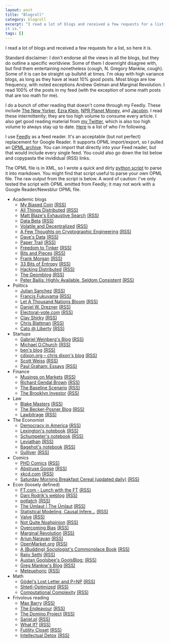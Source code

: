 ```yaml
---
layout: post
title: "Blogroll"
category: blogroll
excerpt: "I read a lot of blogs and received a few requests for a list, so here
it is."
tags: []
---
```


I read a lot of blogs and received a few requests for a list, so here
it is. 

Standard disclaimer: I don't endorse all the views in all the blogs,
but they do outline a specific worldview. Some of them I downright
disagree with, but find them entertaining nonetheless (cough,
N. Gregory Mankiw, cough). Some of it is can be straight up bullshit
at times. I'm okay with high variance blogs, as long as they have at
least 10% good posts. Most blogs are low frequency, with noted
exceptions Andrew Gelman and Marginal Revolution. I read 100% of the
posts in my feed (with the exception of some math posts that are too
math for me).

I do a bunch of other reading that doesn't come through my
Feedly. These include [The New Yorker](http://www.newyorker.com),
[Ezra Klein](http://www.washingtonpost.com/blogs/wonkblog/), [NPR
Planet Money](http://www.npr.org/blogs/money/), and
[Jacobin](http://jacobinmag.com/). I read these intermittently; they
are too high volume to consume every article. I also get good reading
material from [my Twitter](http://twitter.com/narayanarjun), which is
also too high volume to always stay up to
date. [Here](http://twitter.com/following) is a list of who I'm
following.

I use [Feedly](http://www.feedly.com) as a feed reader. It's an
acceptable (but not perfect) replacement for Google Reader. It
supports OPML import/export, so I pulled an [OPML
archive](http://arjunravinarayan.github.io/uploads/feedly.opml). You
can import that directly into your Feed reader, but that would include
every single feed. You could also go down the list below and copypasta
the invididual (RSS) links.

The OPML file is in XML, so I wrote a quick and dirty [python
script](http://arjunravinarayan.github.io/uploads/opml-feedly.py) to
parse it into markdown. You might find that script useful to parse
your own OPML file. The raw output from the script is below. A word
of caution: I've only tested the script with OPML emitted from Feedly;
it may not work with a Google Reader/Newsblur OPML file.

* Academic blogs
  * [My Biased Coin](http://mybiasedcoin.blogspot.com/) [(RSS)](http://mybiasedcoin.blogspot.com/feeds/posts/default)
  * [All Things Distributed](http://www.allthingsdistributed.com/) [(RSS)](http://www.allthingsdistributed.com/atom.xml)
  * [Matt Blaze's Exhaustive Search](http://www.crypto.com/blog) [(RSS)](http://www.crypto.com/blog/rss20.xml)
  * [Data Beta](http://databeta.wordpress.com) [(RSS)](http://databeta.wordpress.com/feed/)
  * [Volatile and Decentralized](http://matt-welsh.blogspot.com/) [(RSS)](http://matt-welsh.blogspot.com/feeds/posts/default)
  * [A Few Thoughts on Cryptographic Engineering](http://blog.cryptographyengineering.com/) [(RSS)](http://feeds.feedburner.com/AFewThoughtsOnCryptographicEngineering)
  * [Dave's Data](http://da-data.blogspot.com/) [(RSS)](http://da-data.blogspot.com/feeds/posts/default)
  * [Paper Trail](http://the-paper-trail.org/blog) [(RSS)](http://the-paper-trail.org/blog/feed/)
  * [Freedom to Tinker](https://freedom-to-tinker.com) [(RSS)](http://www.freedom-to-tinker.com/?feed=rss2)
  * [Bits and Pieces](http://harry-lewis.blogspot.com/) [(RSS)](http://harry-lewis.blogspot.com/feeds/posts/default)
  * [Frank Morgan](http://sites.williams.edu/Morgan) [(RSS)](http://blogs.williams.edu/Morgan/feed/)
  * [33 Bits of Entropy](http://33bits.org) [(RSS)](http://33bits.org/feed/)
  * [Hacking Distributed]() [(RSS)](http://hackingdistributed.com/hackingdistributed.atom)
  * [The Geomblog](http://geomblog.blogspot.com/) [(RSS)](http://geomblog.blogspot.com/feeds/posts/default)
  * [Peter Bailis: Highly Available, Seldom Consistent](http://bailis.org/blog) [(RSS)](http://feeds.feedburner.com/pbailis)
* Politics
  * [Julian Sanchez](http://www.juliansanchez.com) [(RSS)](http://www.juliansanchez.com/feed/)
  * [Francis Fukuyama](http://blogs.the-american-interest.com/fukuyama) [(RSS)](http://blogs.the-american-interest.com/fukuyama/feed/)
  * [Let A Thousand Nations Bloom](http://athousandnations.com) [(RSS)](http://feeds2.feedburner.com/LetAThousandNationsBloom)
  * [Daniel W. Drezner](http://drezner.foreignpolicy.com) [(RSS)](http://drezner.foreignpolicy.com/node/feed)
  * [Electoral-vote.com](http://www.electoral-vote.com/) [(RSS)](http://www.electoral-vote.com/evp2012/RSS/index.rss)
  * [Clay Shirky](http://www.shirky.com/weblog) [(RSS)](http://www.shirky.com/weblog/feed/)
  * [Chris Blattman](http://chrisblattman.com) [(RSS)](http://chrisblattman.com/feed/)
  * [Cato @ Liberty](http://www.cato.org/) [(RSS)](http://feeds.cato.org/Cato-at-liberty)
* Startups
  * [Gabriel Weinberg's Blog](http://www.gabrielweinberg.com/blog/) [(RSS)](http://feeds.feedburner.com/yegg)
  * [Michael O.Church](http://michaelochurch.wordpress.com) [(RSS)](http://michaelochurch.wordpress.com/feed/)
  * [ben's blog](http://bhorowitz.com) [(RSS)](http://bhorowitz.com/feed/)
  * [cdixon.org – chris dixon's blog](http://cdixon.org) [(RSS)](http://cdixon.org/feed/atom/)
  * [Scott Weiss](http://scott.a16z.com) [(RSS)](http://scott.a16z.com/feed/)
  * [Paul Graham: Essays](http://www.paulgraham.com/) [(RSS)](http://www.aaronsw.com/2002/feeds/pgessays.rss)
* Finance
  * [Musings on Markets](http://aswathdamodaran.blogspot.com/) [(RSS)](http://aswathdamodaran.blogspot.com/feeds/posts/default)
  * [Richard Gendal Brown](http://gendal.wordpress.com) [(RSS)](http://gendal.wordpress.com/feed/)
  * [The Baseline Scenario](http://baselinescenario.com) [(RSS)](http://baselinescenario.com/feed/)
  * [The Brooklyn Investor](http://brooklyninvestor.blogspot.com/) [(RSS)](http://brooklyninvestor.blogspot.com/feeds/posts/default)
* Law
  * [Blake Masters](http://blakemasters.com/) [(RSS)](http://blakemasters.tumblr.com/rss)
  * [The Becker-Posner Blog](http://www.becker-posner-blog.com/) [(RSS)](http://feeds.feedburner.com/becker-posner?format=xml)
  * [Lawbitrage](http://lawbitrage.typepad.com/blog/) [(RSS)](http://lawbitrage.typepad.com/blog/atom.xml)
* The Economist
  * [Democracy in America](http://www.economist.com/node/21003976/index.xml) [(RSS)](http://www.economist.com/blogs/democracyinamerica/index.xml)
  * [Lexington's notebook](http://www.economist.com/node/21003993/index.xml) [(RSS)](http://feeds2.feedburner.com/LexingtonsNotebook?format=xml)
  * [Schumpeter's notebook](http://www.economist.com/node/21004040/index.xml) [(RSS)](http://www.economist.com/blogs/schumpeter/index.xml)
  * [Leviathan](http://www.economist.com/node/21015486/index.xml) [(RSS)](http://www.economist.com/blogs/leviathan/index.xml)
  * [Bagehot's notebook](http://www.economist.com/node/21003990/index.xml) [(RSS)](http://www.economist.com/blogs/bagehot/index.xml)
  * [Gulliver](http://www.economist.com/node/21003986/index.xml) [(RSS)](http://www.economist.com/blogs/gulliver/index.xml)
* Comics
  * [PHD Comics](http://www.phdcomics.com) [(RSS)](http://www.phdcomics.com/gradfeed.php)
  * [Abstruse Goose](http://abstrusegoose.com) [(RSS)](http://feeds.feedburner.com/AbstruseGoose)
  * [xkcd.com](http://xkcd.com/) [(RSS)](http://xkcd.com/atom.xml)
  * [Saturday Morning Breakfast Cereal (updated daily)](http://www.smbc-comics.com) [(RSS)](http://www.smbc-comics.com/rss.php)
* Econ (loosely defined)
  * [FT.com - Lunch with the FT](http://www.ft.com/life-arts/lunch-with-the-ft) [(RSS)](http://www.ft.com/rss/comment/columnists/lunchwiththeft)
  * [Dani Rodrik's weblog](http://rodrik.typepad.com/dani_rodriks_weblog/) [(RSS)](http://rodrik.typepad.com/dani_rodriks_weblog/atom.xml)
  * [potlatch](http://potlatch.typepad.com/weblog/) [(RSS)](http://potlatch.typepad.com/weblog/atom.xml)
  * [The Ümlaut | The Ümlaut](http://theumlaut.com) [(RSS)](http://theumlaut.com/feed/)
  * [Statistical Modeling, Causal Infere...](http://andrewgelman.com) [(RSS)](http://andrewgelman.com/feed/)
  * [Valve](http://blogs.valvesoftware.com) [(RSS)](http://blogs.valvesoftware.com/feed/)
  * [Not Quite Noahpinion](http://noahpinionblog.blogspot.com/) [(RSS)](http://noahpinionblog.blogspot.com/feeds/posts/default)
  * [Overcoming Bias](http://www.overcomingbias.com) [(RSS)](http://www.overcomingbias.com/feed)
  * [Marginal Revolution](http://marginalrevolution.com) [(RSS)](http://feeds.feedburner.com/marginalrevolution/feed)
  * [Arjun Narayan](http://arjunravinarayan.github.io) [(RSS)](http://arjunravinarayan.github.io/atom.xml)
  * [OpenMarket.org](http://www.openmarket.org) [(RSS)](http://feeds.feedburner.com/Openmarketorg)
  * [A (Budding) Sociologist's Commonplace Book](http://asociologist.com) [(RSS)](http://asociologist.wordpress.com/feed/)
  * [Rajiv Sethi](http://rajivsethi.blogspot.com/) [(RSS)](http://rajivsethi.blogspot.com/feeds/posts/default)
  * [Austan Goolsbee's GoolsBlog:](http://goolsbee.blogspot.com/) [(RSS)](http://goolsbee.blogspot.com/feeds/posts/default)
  * [Greg Mankiw's Blog](http://gregmankiw.blogspot.com/) [(RSS)](http://feeds.feedburner.com/blogspot/SOpj)
  * [Meteuphoric](http://meteuphoric.wordpress.com) [(RSS)](http://meteuphoric.wordpress.com/feed/)
* Math
  * [Gödel's Lost Letter and P=NP](http://rjlipton.wordpress.com) [(RSS)](http://rjlipton.wordpress.com/feed/)
  * [Shtetl-Optimized](http://www.scottaaronson.com/blog) [(RSS)](http://scottaaronson.com/blog/?feed=rss2)
  * [Computational Complexity](http://blog.computationalcomplexity.org/) [(RSS)](http://blog.computationalcomplexity.org/feeds/posts/default)
* Frivolous reading
  * [Max Barry](http://www.maxbarry.com) [(RSS)](http://feeds2.feedburner.com/maxbarry)
  * [The Endeavour](http://www.johndcook.com/blog) [(RSS)](http://www.johndcook.com/blog/feed/)
  * [The Domino Project](http://www.thedominoproject.com) [(RSS)](http://feeds.feedburner.com/TheDominoProject)
  * [Sariel.pl](http://sariel.pl) [(RSS)](http://sariel.pl/feed/)
  * [What If?]() [(RSS)](http://what-if.xkcd.com/feed.atom)
  * [Futility Closet](http://www.futilitycloset.com) [(RSS)](http://feeds.feedburner.com/FutilityCloset)
  * [Intellectual Detox](http://intellectual-detox.com) [(RSS)](http://intellectual-detox.com/feed/)
